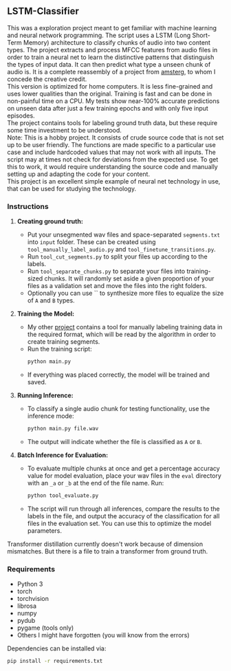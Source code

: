 ## LSTM-Classifier

This was a exploration project meant to get familiar with machine learning and neural network programming. The script uses a LSTM (Long Short-Term Memory) architecture to classify chunks of audio into two content types. The project extracts and process MFCC features from audio files in order to train a neural net to learn the distinctive patterns that distinguish the types of input data. It can then predict what type a unseen chunk of audio is. It is a complete reassembly of a project from [amsterg](https://github.com/amsterg/Podcast-Ad-Detection), to whom I concede the creative credit.\
This version is optimized for home computers. It is less fine-grained and uses lower qualities than the original. Training is fast and can be done in non-painful time on a CPU. My tests show near-100% accurate predictions on unseen data after just a few training epochs and with only five input episodes.\
The project contains tools for labeling ground truth data, but these require some time investment to be understood.\
Note: This is a hobby project. It consists of crude source code that is not set up to be user friendly. The functions are made specific to a particular use case and include hardcoded values that may not work with all inputs. The script may at times not check for deviations from the expected use. To get this to work, it would require understanding the source code and manually setting up and adapting the code for your content.\
This project is an excellent simple example of neural net technology in use, that can be used for studying the technology.

### Instructions

1. **Creating ground truth:**
   - Put your unsegmented wav files and space-separated `segments.txt` into `input` folder. These can be created using `tool_manually_label_audio.py` and `tool_finetune_transitions.py`.
   - Run `tool_cut_segments.py` to split your files up according to the labels.
   - Run `tool_separate_chunks.py` to separate your files into training-sized chunks. It will randomly set aside a given proportion of your files as a validation set and move the files into the right folders.
   - Optionally you can use `` to synthesize more files to equalize the size of `A` and `B` types.
   
2. **Training the Model:**
   - My other [project](https://github.com/Taylor-eOS/dual-model-classifier) contains a tool for manually labeling training data in the required format, which will be read by the algorithm in order to create training segments.
   - Run the training script:
     ```bash
     python main.py
     ```
   - If everything was placed correctly, the model will be trained and saved.

3. **Running Inference:**
   - To classify a single audio chunk for testing functionality, use the inference mode:
     ```bash
     python main.py file.wav
     ```
   - The output will indicate whether the file is classified as `A` or `B`.

4. **Batch Inference for Evaluation:**
   - To evaluate multiple chunks at once and get a percentage accuracy value for model evaluation, place your wav files in the `eval` directory with an `_a` or `_b` at the end of the file name. Run:
     ```bash
     python tool_evaluate.py
     ```
   - The script will run through all inferences, compare the results to the labels in the file, and output the accuracy of the classification for all files in the evaluation set. You can use this to optimize the model parameters.

Transformer distillation currently doesn't work because of dimension mismatches. But there is a file to train a transformer from ground truth.

### Requirements
- Python 3
- torch
- torchvision
- librosa
- numpy
- pydub
- pygame (tools only)
- Others I might have forgotten (you will know from the errors)

Dependencies can be installed via:
  ```bash
  pip install -r requirements.txt
  ```
